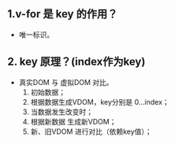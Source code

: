 
## 1.v-for 是 key 的作用？

- 唯一标识。

## 2. key 原理？(index作为key)

- 真实DOM 与 虚拟DOM 对比。
  1. 初始数据；
  2. 根据数据生成VDOM，key分别是 0...index；
  3. 当数据发生改变时；
  4. 根据新数据 生成新VDOM；
  5. 新、旧VDOM 进行对比（依赖key值）；
  

  

